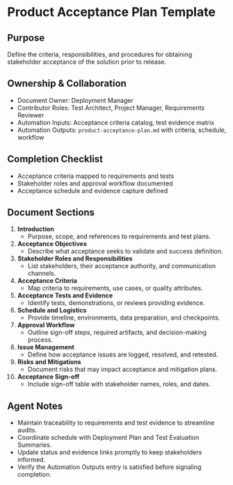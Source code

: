 # Product Acceptance Plan Template

## Purpose
Define the criteria, responsibilities, and procedures for obtaining stakeholder acceptance of the solution prior to release.

## Ownership & Collaboration
- Document Owner: Deployment Manager
- Contributor Roles: Test Architect, Project Manager, Requirements Reviewer
- Automation Inputs: Acceptance criteria catalog, test evidence matrix
- Automation Outputs: `product-acceptance-plan.md` with criteria, schedule, workflow

## Completion Checklist
- Acceptance criteria mapped to requirements and tests
- Stakeholder roles and approval workflow documented
- Acceptance schedule and evidence capture defined

## Document Sections
1. **Introduction**
   - Purpose, scope, and references to requirements and test plans.
2. **Acceptance Objectives**
   - Describe what acceptance seeks to validate and success definition.
3. **Stakeholder Roles and Responsibilities**
   - List stakeholders, their acceptance authority, and communication channels.
4. **Acceptance Criteria**
   - Map criteria to requirements, use cases, or quality attributes.
5. **Acceptance Tests and Evidence**
   - Identify tests, demonstrations, or reviews providing evidence.
6. **Schedule and Logistics**
   - Provide timeline, environments, data preparation, and checkpoints.
7. **Approval Workflow**
   - Outline sign-off steps, required artifacts, and decision-making process.
8. **Issue Management**
   - Define how acceptance issues are logged, resolved, and retested.
9. **Risks and Mitigations**
   - Document risks that may impact acceptance and mitigation plans.
10. **Acceptance Sign-off**
    - Include sign-off table with stakeholder names, roles, and dates.

## Agent Notes
- Maintain traceability to requirements and test evidence to streamline audits.
- Coordinate schedule with Deployment Plan and Test Evaluation Summaries.
- Update status and evidence links promptly to keep stakeholders informed.
- Verify the Automation Outputs entry is satisfied before signaling completion.
